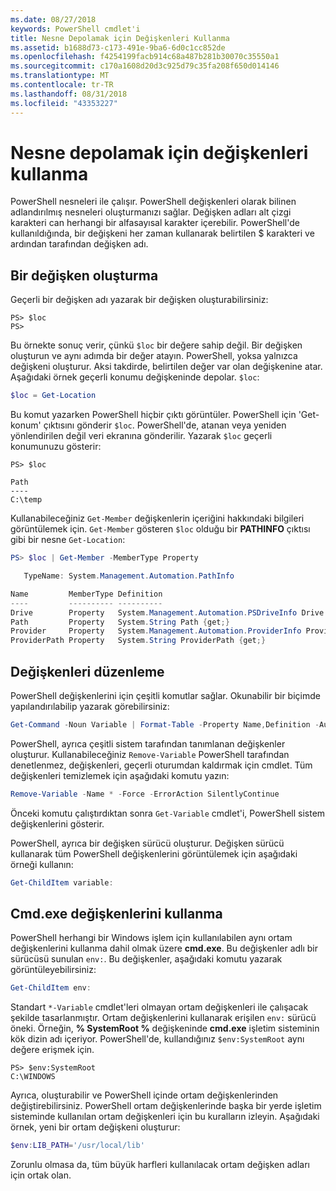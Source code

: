 ```yaml
---
ms.date: 08/27/2018
keywords: PowerShell cmdlet'i
title: Nesne Depolamak için Değişkenleri Kullanma
ms.assetid: b1688d73-c173-491e-9ba6-6d0c1cc852de
ms.openlocfilehash: f4254199facb914c68a487b281b30070c35550a1
ms.sourcegitcommit: c170a1608d20d3c925d79c35fa208f650d014146
ms.translationtype: MT
ms.contentlocale: tr-TR
ms.lasthandoff: 08/31/2018
ms.locfileid: "43353227"
---
```

# <a name="using-variables-to-store-objects"></a>Nesne depolamak için değişkenleri kullanma

PowerShell nesneleri ile çalışır. PowerShell değişkenleri olarak bilinen adlandırılmış nesneleri oluşturmanızı sağlar.
Değişken adları alt çizgi karakteri can herhangi bir alfasayısal karakter içerebilir. PowerShell'de kullanıldığında, bir değişkeni her zaman kullanarak belirtilen \$ karakteri ve ardından tarafından değişken adı.

## <a name="creating-a-variable"></a>Bir değişken oluşturma

Geçerli bir değişken adı yazarak bir değişken oluşturabilirsiniz:

```
PS> $loc
PS>
```

Bu örnekte sonuç verir, çünkü `$loc` bir değere sahip değil. Bir değişken oluşturun ve aynı adımda bir değer atayın. PowerShell, yoksa yalnızca değişkeni oluşturur.
Aksi takdirde, belirtilen değer var olan değişkenine atar. Aşağıdaki örnek geçerli konumu değişkeninde depolar. `$loc`:

```powershell
$loc = Get-Location
```

Bu komut yazarken PowerShell hiçbir çıktı görüntüler. PowerShell için 'Get-konum' çıktısını gönderir `$loc`. PowerShell'de, atanan veya yeniden yönlendirilen değil veri ekranına gönderilir. Yazarak `$loc` geçerli konumunuzu gösterir:

```
PS> $loc

Path
----
C:\temp
```

Kullanabileceğiniz `Get-Member` değişkenlerin içeriğini hakkındaki bilgileri görüntülemek için. `Get-Member` gösteren `$loc` olduğu bir **PATHINFO** çıktısı gibi bir nesne `Get-Location`:

```powershell
PS> $loc | Get-Member -MemberType Property

   TypeName: System.Management.Automation.PathInfo

Name         MemberType Definition
----         ---------- ----------
Drive        Property   System.Management.Automation.PSDriveInfo Drive {get;}
Path         Property   System.String Path {get;}
Provider     Property   System.Management.Automation.ProviderInfo Provider {...
ProviderPath Property   System.String ProviderPath {get;}
```

## <a name="manipulating-variables"></a>Değişkenleri düzenleme

PowerShell değişkenlerini için çeşitli komutlar sağlar. Okunabilir bir biçimde yapılandırılabilip yazarak görebilirsiniz:

```powershell
Get-Command -Noun Variable | Format-Table -Property Name,Definition -AutoSize -Wrap
```

PowerShell, ayrıca çeşitli sistem tarafından tanımlanan değişkenler oluşturur. Kullanabileceğiniz `Remove-Variable` PowerShell tarafından denetlenmez, değişkenleri, geçerli oturumdan kaldırmak için cmdlet. Tüm değişkenleri temizlemek için aşağıdaki komutu yazın:

```powershell
Remove-Variable -Name * -Force -ErrorAction SilentlyContinue
```

Önceki komutu çalıştırdıktan sonra `Get-Variable` cmdlet'i, PowerShell sistem değişkenlerini gösterir.

PowerShell, ayrıca bir değişken sürücü oluşturur. Değişken sürücü kullanarak tüm PowerShell değişkenlerini görüntülemek için aşağıdaki örneği kullanın:

```powershell
Get-ChildItem variable:
```

## <a name="using-cmdexe-variables"></a>Cmd.exe değişkenlerini kullanma

PowerShell herhangi bir Windows işlem için kullanılabilen aynı ortam değişkenlerini kullanma dahil olmak üzere **cmd.exe**. Bu değişkenler adlı bir sürücüsü sunulan `env:`. Bu değişkenler, aşağıdaki komutu yazarak görüntüleyebilirsiniz:

```powershell
Get-ChildItem env:
```

Standart `*-Variable` cmdlet'leri olmayan ortam değişkenleri ile çalışacak şekilde tasarlanmıştır. Ortam değişkenlerini kullanarak erişilen `env:` sürücü öneki. Örneğin, **% SystemRoot %** değişkeninde **cmd.exe** işletim sisteminin kök dizin adı içeriyor. PowerShell'de, kullandığınız `$env:SystemRoot` aynı değere erişmek için.

```
PS> $env:SystemRoot
C:\WINDOWS
```

Ayrıca, oluşturabilir ve PowerShell içinde ortam değişkenlerinden değiştirebilirsiniz. PowerShell ortam değişkenlerinde başka bir yerde işletim sisteminde kullanılan ortam değişkenleri için bu kuralların izleyin. Aşağıdaki örnek, yeni bir ortam değişkeni oluşturur:

```powershell
$env:LIB_PATH='/usr/local/lib'
```

Zorunlu olmasa da, tüm büyük harfleri kullanılacak ortam değişken adları için ortak olan.